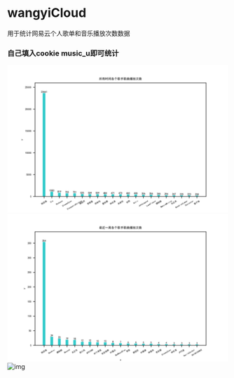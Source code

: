# wangyiCloud
用于统计网易云个人歌单和音乐播放次数数据


### 自己填入cookie music_u即可统计

![img](/img/all_time.png)
![img](/img/last_week.png)
![img](/img/https://github.com/magicianlyx/wangyiCloud/blob/master/img/%E9%99%88%E7%99%BE%E5%BC%BA%E6%AD%8C%E8%AF%8Dtop30%E8%AF%8D%E6%B1%87.png)
